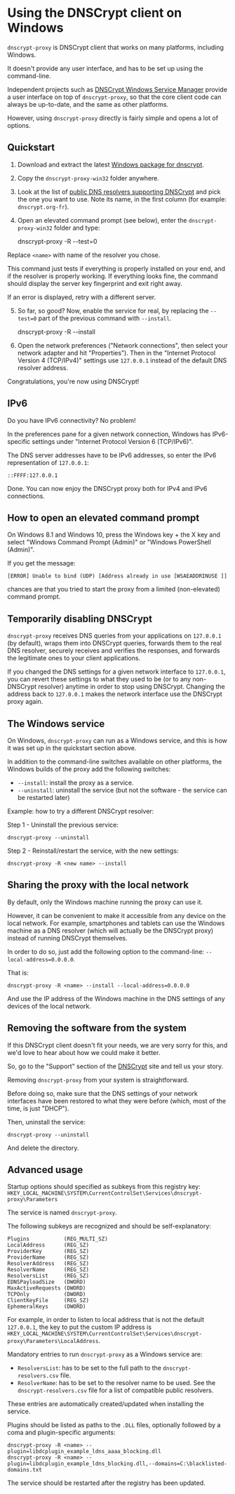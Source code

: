 Using the DNSCrypt client on Windows
====================================

`dnscrypt-proxy` is DNSCrypt client that works on many platforms,
including Windows.

It doesn't provide any user interface, and has to be set up using the
command-line.

Independent projects such as [DNSCrypt Windows Service Manager](https://simonclausen.dk/projects/dnscrypt-winservicemgr/)
provide a user interface on top of `dnscrypt-proxy`, so that the core
client code can always be up-to-date, and the same as other platforms.

However, using `dnscrypt-proxy` directly is fairly simple and opens a
lot of options.

Quickstart
----------

1) Download and extract the latest
[Windows package for dnscrypt](https://download.dnscrypt.org/dnscrypt-proxy/LATEST-win32-full.zip).

2) Copy the `dnscrypt-proxy-win32` folder anywhere.

3) Look at the list of [public DNS resolvers supporting DNSCrypt](https://github.com/jedisct1/dnscrypt-proxy/blob/master/dnscrypt-resolvers.csv)
and pick the one you want to use. Note its name, in the first column
(for example: `dnscrypt.org-fr`).

4) Open an elevated command prompt (see below), enter the
`dnscrypt-proxy-win32` folder and type:

    dnscrypt-proxy -R <name> --test=0

Replace `<name>` with name of the resolver you chose.

This command just tests if everything is properly installed on your
end, and if the resolver is properly working. If everything looks fine,
the command should display the server key fingerprint and exit right away.

If an error is displayed, retry with a different server.

5) So far, so good? Now, enable the service for real, by replacing the
`--test=0` part of the previous command with `--install`.

    dnscrypt-proxy -R <name> --install

6) Open the network preferences ("Network connections", then select
your network adapter and hit "Properties"). Then in the "Internet Protocol
Version 4 (TCP/IPv4)" settings use `127.0.0.1` instead of the default DNS
resolver address.

Congratulations, you're now using DNSCrypt!

IPv6
----

Do you have IPv6 connectivity? No problem!

In the preferences pane for a given network connection, Windows has
IPv6-specific settings under "Internet Protocol Version 6 (TCP/IPv6)".

The DNS server addresses have to be IPv6 addresses, so enter the
IPv6 representation of `127.0.0.1`:

    ::FFFF:127.0.0.1

Done. You can now enjoy the DNSCrypt proxy both for IPv4 and IPv6
connections.

How to open an elevated command prompt
--------------------------------------

On Windows 8.1 and Windows 10, press the Windows key + the X key and
select "Windows Command Prompt (Admin)" or "Windows PowerShell (Admin)".

If you get the message:

    [ERROR] Unable to bind (UDP) [Address already in use [WSAEADDRINUSE ]]

chances are that you tried to start the proxy from a limited
(non-elevated) command prompt.

Temporarily disabling DNSCrypt
------------------------------

`dnscrypt-proxy` receives DNS queries from your applications on
`127.0.0.1` (by default), wraps them into DNSCrypt queries, forwards
them to the real DNS resolver, securely receives and verifies the
responses, and forwards the legitimate ones to your client applications.

If you changed the DNS settings for a given network interface to
`127.0.0.1`, you can revert these settings to what they used to be (or
to any non-DNSCrypt resolver) anytime in order to stop using DNSCrypt.
Changing the address back to `127.0.0.1` makes the network interface
use the DNSCrypt proxy again.

The Windows service
-------------------

On Windows, `dnscrypt-proxy` can run as a Windows service, and this is how it
was set up in the quickstart section above.

In addition to the command-line switches available on other platforms,
the Windows builds of the proxy add the following switches:

- `--install`: install the proxy as a service.
- `--uninstall`: uninstall the service (but not the software - the
service can be restarted later)

Example: how to try a different DNSCrypt resolver:

Step 1 - Uninstall the previous service:

    dnscrypt-proxy --uninstall

Step 2 - Reinstall/restart the service, with the new settings:

    dnscrypt-proxy -R <new name> --install

Sharing the proxy with the local network
----------------------------------------

By default, only the Windows machine running the proxy can use it.

However, it can be convenient to make it accessible from any device on
the local network. For example, smartphones and tablets can use the
Windows machine as a DNS resolver (which will actually be the DNSCrypt
proxy) instead of running DNSCrypt themselves.

In order to do so, just add the following option to the command-line:
`--local-address=0.0.0.0`.

That is:

    dnscrypt-proxy -R <name> --install --local-address=0.0.0.0

And use the IP address of the Windows machine in the DNS settings of
any devices of the local network.

Removing the software from the system
-------------------------------------

If this DNSCrypt client doesn't fit your needs, we are very sorry for
this, and we'd love to hear about how we could make it better.

So, go to the "Support" section of the
[DNSCrypt](https://dnscrypt.org/) site and tell us your story.

Removing `dnscrypt-proxy` from your system is straightforward.

Before doing so, make sure that the DNS settings of your network
interfaces have been restored to what they were before (which, most of
the time, is just "DHCP").

Then, uninstall the service:

    dnscrypt-proxy --uninstall

And delete the directory.

Advanced usage
--------------

Startup options should specified as subkeys from this registry key:
`HKEY_LOCAL_MACHINE\SYSTEM\CurrentControlSet\Services\dnscrypt-proxy\Parameters`

The service is named `dnscrypt-proxy`.

The following subkeys are recognized and should be self-explanatory:

    Plugins           (REG_MULTI_SZ)
    LocalAddress      (REG_SZ)
    ProviderKey       (REG_SZ)
    ProviderName      (REG_SZ)
    ResolverAddress   (REG_SZ)
    ResolverName      (REG_SZ)
    ResolversList     (REG_SZ)
    EDNSPayloadSize   (DWORD)
    MaxActiveRequests (DWORD)
    TCPOnly           (DWORD)
    ClientKeyFile     (REG_SZ)
    EphemeralKeys     (DWORD)

For example, in order to listen to local address that is not the default
`127.0.0.1`, the key to put the custom IP address is
`HKEY_LOCAL_MACHINE\SYSTEM\CurrentControlSet\Services\dnscrypt-proxy\Parameters\LocalAddress`.

Mandatory entries to run `dnscrypt-proxy` as a Windows service are:
- `ResolversList`: has to be set to the full path to the `dnscrypt-resolvers.csv` file.
- `ResolverName`: has to be set to the resolver name to be used. See
the `dnscrypt-resolvers.csv` file for a list of compatible public resolvers.

These entries are automatically created/updated when installing the service.

Plugins should be listed as paths to the `.DLL` files, optionally
followed by a coma and plugin-specific arguments:

    dnscrypt-proxy -R <name> --plugin=libdcplugin_example_ldns_aaaa_blocking.dll
    dnscrypt-proxy -R <name> --plugin=libdcplugin_example_ldns_blocking.dll,--domains=C:\blacklisted-domains.txt

The service should be restarted after the registry has been updated.
